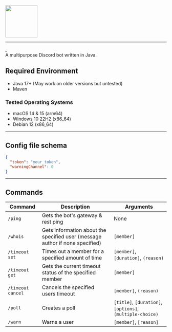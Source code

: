 <img src="https://git.frzn.dev/fwoppydwisk/doki/raw/branch/master/assets/logo.svg" alt="" height="100"/>
<hr>
<a href="https://git.frzn.dev/fwoppydwisk/doki/releases/latest">
  <img src="https://git.frzn.dev/fwoppydwisk/doki/badges/release.svg?style=for-the-badge" alt="">
</a>
<img src="https://git.frzn.dev/fwoppydwisk/doki/badges/stars.svg?style=for-the-badge" alt="">
<br>
A multipurpose Discord bot written in Java.

## Required Environment
- Java 17+ (May work on older versions but untested)
- Maven

### Tested Operating Systems
- macOS 14 & 15 (arm64)
- Windows 10 22H2 (x86_64)
- Debian 12 (x86_64)

---

## Config file schema
```json
{
  "token": "your_token",
  "warningChannel": 0
}
```

---

## Commands

| Command           | Description                                                                  | Arguments                                                 |
|-------------------|------------------------------------------------------------------------------|-----------------------------------------------------------|
| `/ping`           | Gets the bot's gateway & rest ping                                           | None                                                      |
| `/whois`          | Gets information about the specified user (message author if none specified) | `[member]`                                                |
| `/timeout set`    | Times out a member for a specified amount of time                            | `[member]`, `[duration]`, `(reason)`                      |
| `/timeout get`    | Gets the current timeout status of the specified member                      | `[member]`                                                |
| `/timeout cancel` | Cancels the specified users timeout                                          | `[member]`, `(reason)`                                    |
| `/poll`           | Creates a poll                                                               | `[title]`, `[duration]`, `[options]`, `(multiple-choice)` | 
| `/warn`           | Warns a user                                                                 | `[member]`, `[reason]`                                    |